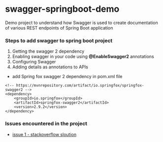 # swagger-springboot-demo
Demo project to understand how Swagger is used to create documentation of various REST endpoints of Spring Boot application

### Steps to add swagger to spring boot project
1. Getting the swagger 2 dependency
2. Enabling swagger in your code using **@EnableSwagger2** annotations
3. Configuring Swagger
4. Adding details as annotations to APIs

- add Spring fox swagger 2 dependency in pom.xml file

```
<!-- https://mvnrepository.com/artifact/io.springfox/springfox-swagger2 -->
<dependency>
    <groupId>io.springfox</groupId>
    <artifactId>springfox-swagger2</artifactId>
    <version>2.9.2</version>
</dependency>
```

### Issues encountered in the project
 - [issue 1 - stackoverflow sloution](https://stackoverflow.com/questions/40241843/failed-to-start-bean-documentationpluginsbootstrapper-in-spring-data-rest)